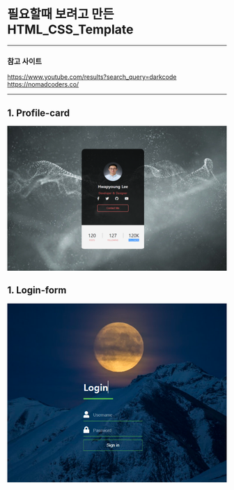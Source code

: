 # 필요할때 보려고 만든 HTML_CSS_Template

---

### 참고 사이트

https://www.youtube.com/results?search_query=darkcode  
https://nomadcoders.co/

---

## 1. Profile-card

<a href="#"><img src="https://github.com/ghkvud2/html_css_template/blob/master/image/profile-card.PNG" width="800px" alt="sample image"></a>

## 1. Login-form

<a href="#"><img src="https://github.com/ghkvud2/html_css_template/blob/master/image/login-form.PNG" width="800px" alt="sample image"></a>
